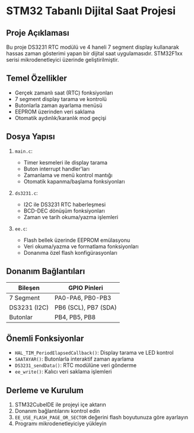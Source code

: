 # STM32 Tabanlı Dijital Saat Projesi

## Proje Açıklaması
Bu proje DS3231 RTC modülü ve 4 haneli 7 segment display kullanarak hassas zaman gösterimi yapan bir dijital saat uygulamasıdır. STM32F1xx serisi mikrodenetleyici üzerinde geliştirilmiştir.

## Temel Özellikler
- Gerçek zamanlı saat (RTC) fonksiyonları
- 7 segment display tarama ve kontrolü
- Butonlarla zaman ayarlama menüsü
- EEPROM üzerinden veri saklama
- Otomatik aydınlık/karanlık mod geçişi

## Dosya Yapısı
1. `main.c`:
   - Timer kesmeleri ile display tarama
   - Buton interrupt handler'ları
   - Zamanlama ve menü kontrol mantığı
   - Otomatik kapanma/başlama fonksiyonları

2. `ds3231.c`:
   - I2C ile DS3231 RTC haberleşmesi
   - BCD-DEC dönüşüm fonksiyonları
   - Zaman ve tarih okuma/yazma işlemleri

3. `ee.c`:
   - Flash bellek üzerinde EEPROM emülasyonu
   - Veri okuma/yazma ve formatlama fonksiyonları
   - Donanıma özel flash konfigürasyonları

## Donanım Bağlantıları
| Bileşen      | GPIO Pinleri       |
|--------------|--------------------|
| 7 Segment    | PA0-PA6, PB0-PB3   |
| DS3231 (I2C) | PB6 (SCL), PB7 (SDA)|
| Butonlar     | PB4, PB5, PB8      |

## Önemli Fonksiyonlar
- `HAL_TIM_PeriodElapsedCallback()`: Display tarama ve LED kontrol
- `SAATAYAR()`: Butonlarla interaktif zaman ayarlama
- `DS3231_sendData()`: RTC modülüne veri gönderme
- `ee_write()`: Kalıcı veri saklama işlemleri

## Derleme ve Kurulum
1. STM32CubeIDE ile projeyi içe aktarın
2. Donanım bağlantılarını kontrol edin
3. `EE_USE_FLASH_PAGE_OR_SECTOR` değerini flash boyutunuza göre ayarlayın
4. Programı mikrodenetleyiciye yükleyin